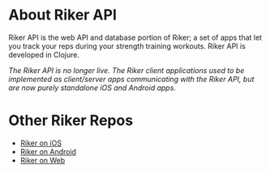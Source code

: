 # About Riker API

Riker API is the web API and database portion of Riker; a set of apps that let you track your reps during your strength training workouts.  Riker API is developed in Clojure.

_The Riker API is no longer live. The Riker client applications used to be implemented as client/server apps communicating with the Riker API, but are now purely standalone iOS and Android apps._

# Other Riker Repos

* [Riker on iOS](https://github.com/evanspa/riker-ios)
* [Riker on Android](https://github.com/evanspa/riker-android)
* [Riker on Web](https://github.com/evanspa/riker-web)
